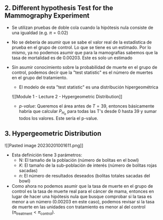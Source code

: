 ## 2. Different hypothesis Test for the Mammography Experiment

- Se utilizan pruebas de doble cola cuando la hipótesis nula consiste de una igualdad (e.g. $\pi = 0.02$) 
- No se debería de asumir que se sabe el valor real de la estadística de prueba en el grupo de control. Lo que se tiene es un estimado. Por lo mismo, ya no podemos asumir que para la mamografías sabemos que la tasa de mortalidad es de 0.00203. Este es solo un estimado
- Sin asumir conocimiento sobre la probabilidad de muerte en el grupo de control, podemos decir que la "test statistic" es el número de muertes en el grupo del tratamiento. 
	- El modelo de esta "test statistic" es una distribución hipergeométrica
 
	 ![[Module 1 - Lecture 2 - Hypergeometric Distribution]]
	- *p-value*: Queremos el área antes de $T=39$, entonces básicamente habría que calcular $P_{H_o}$ para todas las T's desde 0 hasta 39 y sumar todos los valores. Este sería el p-value.

## 3. Hypergeometric Distribution

![[Pasted image 20230201001611.png]]
- Esta definición tiene 3 parámetros:
	- N: El tamaño de la población (número de bolitas en el bowl)
	- $K$: El tamaño de la sub-población de interés (número de bolitas rojas sacadas)
	 - $n$: El número de resultados deseados (bolitas totales sacadas del bowl) 
- Como ahora no podemos asumir que la tasa de muerte en el grupo de control es la tasa de muerte real para el cáncer de mama, entonces en lugar de hacer una hipótesis nula que busque comprobar si la tasa es menor a un número (0.00203 en este caso), podemos revisar si la tasa de muerte en las unidades con tratamiento es menor al del control ($\pi_{\text{treatment}} \lt \pi_{\text{control}}$).
